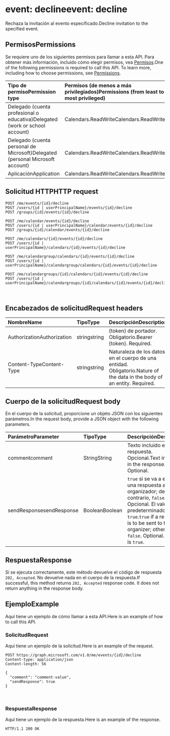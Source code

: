 # <a name="event-decline"></a><span data-ttu-id="c1e03-101">event: decline</span><span class="sxs-lookup"><span data-stu-id="c1e03-101">event: decline</span></span>

<span data-ttu-id="c1e03-102">Rechaza la invitación al evento especificado.</span><span class="sxs-lookup"><span data-stu-id="c1e03-102">Decline invitation to the specified event.</span></span>

## <a name="permissions"></a><span data-ttu-id="c1e03-103">Permisos</span><span class="sxs-lookup"><span data-stu-id="c1e03-103">Permissions</span></span>

<span data-ttu-id="c1e03-p101">Se requiere uno de los siguientes permisos para llamar a esta API. Para obtener más información, incluido cómo elegir permisos, vea [Permisos](../../../concepts/permissions_reference.md).</span><span class="sxs-lookup"><span data-stu-id="c1e03-p101">One of the following permissions is required to call this API. To learn more, including how to choose permissions, see [Permissions](../../../concepts/permissions_reference.md).</span></span>

|<span data-ttu-id="c1e03-106">Tipo de permiso</span><span class="sxs-lookup"><span data-stu-id="c1e03-106">Permission type</span></span>      | <span data-ttu-id="c1e03-107">Permisos (de menos a más privilegiados)</span><span class="sxs-lookup"><span data-stu-id="c1e03-107">Permissions (from least to most privileged)</span></span>              |
|:--------------------|:---------------------------------------------------------|
|<span data-ttu-id="c1e03-108">Delegado (cuenta profesional o educativa)</span><span class="sxs-lookup"><span data-stu-id="c1e03-108">Delegated (work or school account)</span></span> | <span data-ttu-id="c1e03-109">Calendars.ReadWrite</span><span class="sxs-lookup"><span data-stu-id="c1e03-109">Calendars.ReadWrite</span></span>    |
|<span data-ttu-id="c1e03-110">Delegado (cuenta personal de Microsoft)</span><span class="sxs-lookup"><span data-stu-id="c1e03-110">Delegated (personal Microsoft account)</span></span> | <span data-ttu-id="c1e03-111">Calendars.ReadWrite</span><span class="sxs-lookup"><span data-stu-id="c1e03-111">Calendars.ReadWrite</span></span>    |
|<span data-ttu-id="c1e03-112">Aplicación</span><span class="sxs-lookup"><span data-stu-id="c1e03-112">Application</span></span> | <span data-ttu-id="c1e03-113">Calendars.ReadWrite</span><span class="sxs-lookup"><span data-stu-id="c1e03-113">Calendars.ReadWrite</span></span> |

## <a name="http-request"></a><span data-ttu-id="c1e03-114">Solicitud HTTP</span><span class="sxs-lookup"><span data-stu-id="c1e03-114">HTTP request</span></span>

<!-- { "blockType": "ignored" } -->

```http
POST /me/events/{id}/decline
POST /users/{id | userPrincipalName}/events/{id}/decline
POST /groups/{id}/events/{id}/decline

POST /me/calendar/events/{id}/decline
POST /users/{id | userPrincipalName}/calendar/events/{id}/decline
POST /groups/{id}/calendar/events/{id}/decline

POST /me/calendars/{id}/events/{id}/decline
POST /users/{id | userPrincipalName}/calendars/{id}/events/{id}/decline

POST /me/calendargroup/calendars/{id}/events/{id}/decline
POST /users/{id | userPrincipalName}/calendargroup/calendars/{id}/events/{id}/decline

POST /me/calendargroups/{id}/calendars/{id}/events/{id}/decline
POST /users/{id | userPrincipalName}/calendargroups/{id}/calendars/{id}/events/{id}/decline
```

<br/>

## <a name="request-headers"></a><span data-ttu-id="c1e03-115">Encabezados de solicitud</span><span class="sxs-lookup"><span data-stu-id="c1e03-115">Request headers</span></span>

| <span data-ttu-id="c1e03-116">Nombre</span><span class="sxs-lookup"><span data-stu-id="c1e03-116">Name</span></span>       | <span data-ttu-id="c1e03-117">Tipo</span><span class="sxs-lookup"><span data-stu-id="c1e03-117">Type</span></span> | <span data-ttu-id="c1e03-118">Descripción</span><span class="sxs-lookup"><span data-stu-id="c1e03-118">Description</span></span>|
|:---------------|:--------|:----------|
| <span data-ttu-id="c1e03-119">Authorization</span><span class="sxs-lookup"><span data-stu-id="c1e03-119">Authorization</span></span>  | <span data-ttu-id="c1e03-120">string</span><span class="sxs-lookup"><span data-stu-id="c1e03-120">string</span></span>  | <span data-ttu-id="c1e03-p102">{token} de portador. Obligatorio.</span><span class="sxs-lookup"><span data-stu-id="c1e03-p102">Bearer {token}. Required.</span></span> |
| <span data-ttu-id="c1e03-123">Content-Type</span><span class="sxs-lookup"><span data-stu-id="c1e03-123">Content-Type</span></span> | <span data-ttu-id="c1e03-124">string</span><span class="sxs-lookup"><span data-stu-id="c1e03-124">string</span></span>  | <span data-ttu-id="c1e03-p103">Naturaleza de los datos en el cuerpo de una entidad. Obligatorio.</span><span class="sxs-lookup"><span data-stu-id="c1e03-p103">Nature of the data in the body of an entity. Required.</span></span> |

## <a name="request-body"></a><span data-ttu-id="c1e03-127">Cuerpo de la solicitud</span><span class="sxs-lookup"><span data-stu-id="c1e03-127">Request body</span></span>

<span data-ttu-id="c1e03-128">En el cuerpo de la solicitud, proporcione un objeto JSON con los siguientes parámetros.</span><span class="sxs-lookup"><span data-stu-id="c1e03-128">In the request body, provide a JSON object with the following parameters.</span></span>

| <span data-ttu-id="c1e03-129">Parámetro</span><span class="sxs-lookup"><span data-stu-id="c1e03-129">Parameter</span></span>    | <span data-ttu-id="c1e03-130">Tipo</span><span class="sxs-lookup"><span data-stu-id="c1e03-130">Type</span></span>   |<span data-ttu-id="c1e03-131">Descripción</span><span class="sxs-lookup"><span data-stu-id="c1e03-131">Description</span></span>|
|:---------------|:--------|:----------|
|<span data-ttu-id="c1e03-132">comment</span><span class="sxs-lookup"><span data-stu-id="c1e03-132">comment</span></span>|<span data-ttu-id="c1e03-133">String</span><span class="sxs-lookup"><span data-stu-id="c1e03-133">String</span></span>|<span data-ttu-id="c1e03-p104">Texto incluido en la respuesta. Opcional.</span><span class="sxs-lookup"><span data-stu-id="c1e03-p104">Text included in the response. Optional.</span></span>|
|<span data-ttu-id="c1e03-136">sendResponse</span><span class="sxs-lookup"><span data-stu-id="c1e03-136">sendResponse</span></span>|<span data-ttu-id="c1e03-137">Boolean</span><span class="sxs-lookup"><span data-stu-id="c1e03-137">Boolean</span></span>|<span data-ttu-id="c1e03-p105">`true` si se va a enviar una respuesta al organizador; de lo contrario, `false`. Opcional. El valor predeterminado es `true`.</span><span class="sxs-lookup"><span data-stu-id="c1e03-p105">`true` if a response is to be sent to the organizer; otherwise, `false`. Optional. Default is `true`.</span></span>|

## <a name="response"></a><span data-ttu-id="c1e03-141">Respuesta</span><span class="sxs-lookup"><span data-stu-id="c1e03-141">Response</span></span>

<span data-ttu-id="c1e03-p106">Si se ejecuta correctamente, este método devuelve el código de respuesta `202, Accepted`. No devuelve nada en el cuerpo de la respuesta.</span><span class="sxs-lookup"><span data-stu-id="c1e03-p106">If successful, this method returns `202, Accepted` response code. It does not return anything in the response body.</span></span>

## <a name="example"></a><span data-ttu-id="c1e03-144">Ejemplo</span><span class="sxs-lookup"><span data-stu-id="c1e03-144">Example</span></span>

<span data-ttu-id="c1e03-145">Aquí tiene un ejemplo de cómo llamar a esta API.</span><span class="sxs-lookup"><span data-stu-id="c1e03-145">Here is an example of how to call this API.</span></span>

### <a name="request"></a><span data-ttu-id="c1e03-146">Solicitud</span><span class="sxs-lookup"><span data-stu-id="c1e03-146">Request</span></span>

<span data-ttu-id="c1e03-147">Aquí tiene un ejemplo de la solicitud.</span><span class="sxs-lookup"><span data-stu-id="c1e03-147">Here is an example of the request.</span></span>

<!-- {
  "blockType": "request",
  "name": "event_decline"
}-->

```http
POST https://graph.microsoft.com/v1.0/me/events/{id}/decline
Content-type: application/json
Content-length: 56

{
  "comment": "comment-value",
  "sendResponse": true
}
```

<br/>

### <a name="response"></a><span data-ttu-id="c1e03-148">Respuesta</span><span class="sxs-lookup"><span data-stu-id="c1e03-148">Response</span></span>

<span data-ttu-id="c1e03-149">Aquí tiene un ejemplo de la respuesta.</span><span class="sxs-lookup"><span data-stu-id="c1e03-149">Here is an example of the response.</span></span>

<!-- {
  "blockType": "response",
  "truncated": true
} -->

```http
HTTP/1.1 200 OK
```

<br/>

<!-- uuid: 8fcb5dbc-d5aa-4681-8e31-b001d5168d79
2015-10-25 14:57:30 UTC -->
<!-- {
  "type": "#page.annotation",
  "description": "event: decline",
  "keywords": "",
  "section": "documentation",
  "tocPath": ""
}-->
